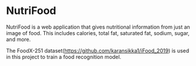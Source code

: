 # NutriFood
 NutriFood is a web application that gives nutritional information from just an image of food. This includes calories, total fat, saturated fat, sodium, sugar, and more.

The FoodX-251 dataset(https://github.com/karansikka1/iFood_2019) is used in this project to train a food recognition model.
